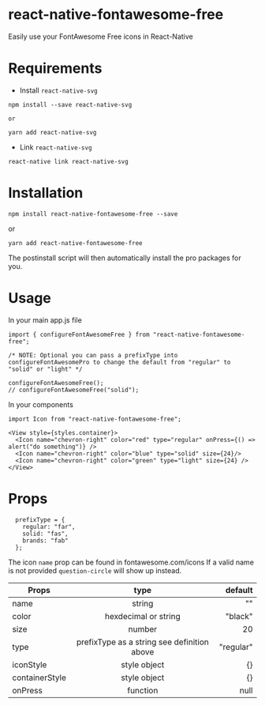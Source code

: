 # react-native-fontawesome-free
Easily use your FontAwesome Free icons in React-Native

# Requirements

* Install `react-native-svg`

```
npm install --save react-native-svg

or

yarn add react-native-svg
```

* Link `react-native-svg`

```
react-native link react-native-svg
```

# Installation

`npm install react-native-fontawesome-free --save`

or

`yarn add react-native-fontawesome-free`

The postinstall script will then automatically install the pro packages for you.

# Usage

In your main app.js file
```
import { configureFontAwesomeFree } from "react-native-fontawesome-free";

/* NOTE: Optional you can pass a prefixType into configureFontAwesomePro to change the default from "regular" to "solid" or "light" */

configureFontAwesomeFree();
// configureFontAwesomeFree("solid");
```

In your components
```
import Icon from "react-native-fontawesome-free";

<View style={styles.container}>
  <Icon name="chevron-right" color="red" type="regular" onPress={() => alert("do something")} />
  <Icon name="chevron-right" color="blue" type="solid" size={24}/>
  <Icon name="chevron-right" color="green" type="light" size={24} />
</View>
```

# Props
```
  prefixType = {
    regular: "far",
    solid: "fas",
    brands: "fab"
  };
```
The icon `name` prop can be found in fontawesome.com/icons
If a valid name is not provided `question-circle` will show up instead.

| Props         | type          | default  |
| ------------- |:-------------:| --------:|
| name          | string        | ""                      |
| color      | hexdecimal or string | "black"             |
| size      | number      |   20                        |
| type | prefixType as a string see definition above      |    "regular" |
| iconStyle | style object      |    {} |
| containerStyle | style object      |    {} |
| onPress | function      |    null |



